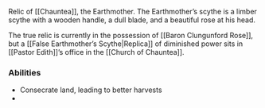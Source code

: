 Relic of [[Chauntea]], the Earthmother. The Earthmother’s scythe is a limber scythe with a wooden handle, a dull blade, and a beautiful rose at his head. 

The true relic is currently in the possession of [[Baron Clungunford Rose]], but a [[False Earthmother’s Scythe|Replica]] of diminished power sits in [[Pastor Edith]]’s office in the [[Church of Chauntea]]. 
### Abilities
 - Consecrate land, leading to better harvests
 - 